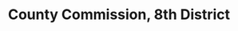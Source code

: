 ---
title: County Commission, 8th District
layout: division
categories:
    - hamco
excerpt:
ocdid: /country:us/state:tn/county:hamilton/council_district:8
---